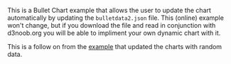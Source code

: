 This is a Bullet Chart example that allows the user to update the chart automatically by updating the `bulletdata2.json` file. This (online) example won't change, but if you download the file and read in conjunction with d3noob.org you will be able to impliment your own dynamic chart with it.

This is a follow on from the [example](http://bl.ocks.org/d3noob/5886992) that updated the charts with random data.